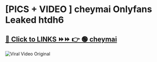 
 # [PICS + VIDEO ] cheymai Onlyfans Leaked htdh6

## <h2><a href="https://clipsfans.com/cheymai&ref=git">🔗 Click to LINKS ⏩⏩ 👉 🟢 cheymai </a></h2>

<a href="https://clipsfans.com/cheymai&ref=git" rel="nofollow" data-target="animated-image.originalLink"><img src="https://i.ibb.co.com/xMMVF88/686577567.gif" alt="Viral Video Original" style="max-width: 100%; display: inline-block;" data-target="animated-image.originalImage"></a>

